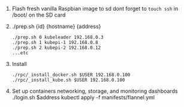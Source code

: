 1. Flash fresh vanilla Raspbian image to sd 
	dont forget to `touch ssh` in /boot/ on the SD card

2. ./prep.sh {id} {hostname} {address}

	```shell
	./prep.sh 0 kubeleader 192.168.0.3
	./prep.sh 1 kubepi-1 192.168.0.8
	./prep.sh 2 kubepi-2 192.168.0.12
	...etc
	```
3. Install
	```shell
	./rpc/_install_docker.sh $USER 192.168.0.100
	./rpc/_install_kube.sh $USER 192.168.0.100
	```
4. Set up containers networking, storage, and monitoring dashboards
 ./login.sh $address
 kubectl apply -f manifests/flannel.yml
